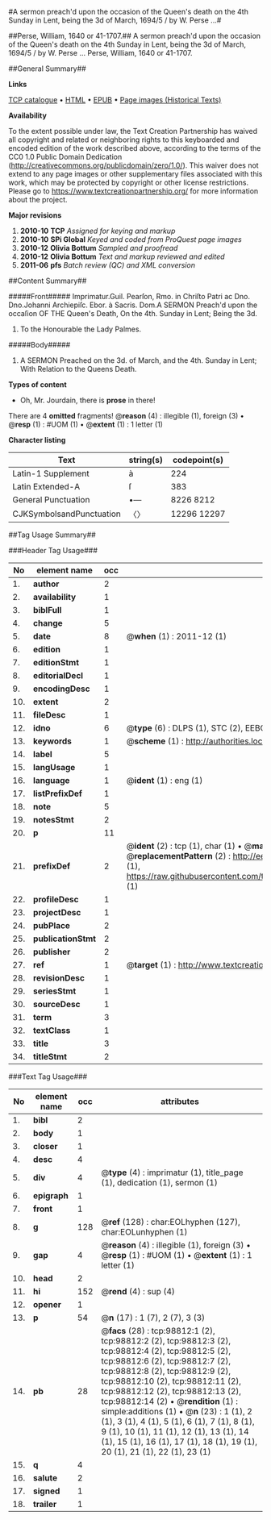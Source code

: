 #A sermon preach'd upon the occasion of the Queen's death on the 4th Sunday in Lent, being the 3d of March, 1694/5 / by W. Perse ...#

##Perse, William, 1640 or 41-1707.##
A sermon preach'd upon the occasion of the Queen's death on the 4th Sunday in Lent, being the 3d of March, 1694/5 / by W. Perse ...
Perse, William, 1640 or 41-1707.

##General Summary##

**Links**

[TCP catalogue](http://www.ota.ox.ac.uk/tcp/)  • 
[HTML](http://tei.it.ox.ac.uk/tcp/Texts-HTML/free/A54/A54464.html)  • 
[EPUB](http://tei.it.ox.ac.uk/tcp/Texts-EPUB/free/A54/A54464.epub) • 
[Page images (Historical Texts)](https://historicaltexts.jisc.ac.uk/eebo-13286620e)

**Availability**

To the extent possible under law, the Text Creation Partnership has waived all copyright and related or neighboring rights to this keyboarded and encoded edition of the work described above, according to the terms of the CC0 1.0 Public Domain Dedication (http://creativecommons.org/publicdomain/zero/1.0/). This waiver does not extend to any page images or other supplementary files associated with this work, which may be protected by copyright or other license restrictions. Please go to https://www.textcreationpartnership.org/ for more information about the project.

**Major revisions**

1. __2010-10__ __TCP__ *Assigned for keying and markup*
1. __2010-10__ __SPi Global__ *Keyed and coded from ProQuest page images*
1. __2010-12__ __Olivia Bottum__ *Sampled and proofread*
1. __2010-12__ __Olivia Bottum__ *Text and markup reviewed and edited*
1. __2011-06__ __pfs__ *Batch review (QC) and XML conversion*

##Content Summary##

#####Front#####
Imprimatur.Guil. Pearſon, Rmo. in Chriſto Patri ac Dno. Dno.Johanni Archiepiſc. Ebor. à Sacris. Dom.A SERMON Preach'd upon the occaſion OF THE Queen's Death, On the 4th. Sunday in Lent; Being the 3d. 
1. To the Honourable the Lady Palmes.

#####Body#####

1. A SERMON Preached on the 3d. of March, and the 4th. Sunday in Lent; With Relation to the Queens Death.

**Types of content**

  * Oh, Mr. Jourdain, there is **prose** in there!

There are 4 **omitted** fragments! 
 @__reason__ (4) : illegible (1), foreign (3)  •  @__resp__ (1) : #UOM (1)  •  @__extent__ (1) : 1 letter (1)

**Character listing**


|Text|string(s)|codepoint(s)|
|---|---|---|
|Latin-1 Supplement|à|224|
|Latin Extended-A|ſ|383|
|General Punctuation|•—|8226 8212|
|CJKSymbolsandPunctuation|〈〉|12296 12297|

##Tag Usage Summary##

###Header Tag Usage###

|No|element name|occ|attributes|
|---|---|---|---|
|1.|__author__|2||
|2.|__availability__|1||
|3.|__biblFull__|1||
|4.|__change__|5||
|5.|__date__|8| @__when__ (1) : 2011-12 (1)|
|6.|__edition__|1||
|7.|__editionStmt__|1||
|8.|__editorialDecl__|1||
|9.|__encodingDesc__|1||
|10.|__extent__|2||
|11.|__fileDesc__|1||
|12.|__idno__|6| @__type__ (6) : DLPS (1), STC (2), EEBO-CITATION (1), OCLC (1), VID (1)|
|13.|__keywords__|1| @__scheme__ (1) : http://authorities.loc.gov/ (1)|
|14.|__label__|5||
|15.|__langUsage__|1||
|16.|__language__|1| @__ident__ (1) : eng (1)|
|17.|__listPrefixDef__|1||
|18.|__note__|5||
|19.|__notesStmt__|2||
|20.|__p__|11||
|21.|__prefixDef__|2| @__ident__ (2) : tcp (1), char (1)  •  @__matchPattern__ (2) : ([0-9\-]+):([0-9IVX]+) (1), (.+) (1)  •  @__replacementPattern__ (2) : http://eebo.chadwyck.com/downloadtiff?vid=$1&page=$2 (1), https://raw.githubusercontent.com/textcreationpartnership/Texts/master/tcpchars.xml#$1 (1)|
|22.|__profileDesc__|1||
|23.|__projectDesc__|1||
|24.|__pubPlace__|2||
|25.|__publicationStmt__|2||
|26.|__publisher__|2||
|27.|__ref__|1| @__target__ (1) : http://www.textcreationpartnership.org/docs/. (1)|
|28.|__revisionDesc__|1||
|29.|__seriesStmt__|1||
|30.|__sourceDesc__|1||
|31.|__term__|3||
|32.|__textClass__|1||
|33.|__title__|3||
|34.|__titleStmt__|2||


###Text Tag Usage###

|No|element name|occ|attributes|
|---|---|---|---|
|1.|__bibl__|2||
|2.|__body__|1||
|3.|__closer__|1||
|4.|__desc__|4||
|5.|__div__|4| @__type__ (4) : imprimatur (1), title_page (1), dedication (1), sermon (1)|
|6.|__epigraph__|1||
|7.|__front__|1||
|8.|__g__|128| @__ref__ (128) : char:EOLhyphen (127), char:EOLunhyphen (1)|
|9.|__gap__|4| @__reason__ (4) : illegible (1), foreign (3)  •  @__resp__ (1) : #UOM (1)  •  @__extent__ (1) : 1 letter (1)|
|10.|__head__|2||
|11.|__hi__|152| @__rend__ (4) : sup (4)|
|12.|__opener__|1||
|13.|__p__|54| @__n__ (17) : 1 (7), 2 (7), 3 (3)|
|14.|__pb__|28| @__facs__ (28) : tcp:98812:1 (2), tcp:98812:2 (2), tcp:98812:3 (2), tcp:98812:4 (2), tcp:98812:5 (2), tcp:98812:6 (2), tcp:98812:7 (2), tcp:98812:8 (2), tcp:98812:9 (2), tcp:98812:10 (2), tcp:98812:11 (2), tcp:98812:12 (2), tcp:98812:13 (2), tcp:98812:14 (2)  •  @__rendition__ (1) : simple:additions (1)  •  @__n__ (23) : 1 (1), 2 (1), 3 (1), 4 (1), 5 (1), 6 (1), 7 (1), 8 (1), 9 (1), 10 (1), 11 (1), 12 (1), 13 (1), 14 (1), 15 (1), 16 (1), 17 (1), 18 (1), 19 (1), 20 (1), 21 (1), 22 (1), 23 (1)|
|15.|__q__|4||
|16.|__salute__|2||
|17.|__signed__|1||
|18.|__trailer__|1||
